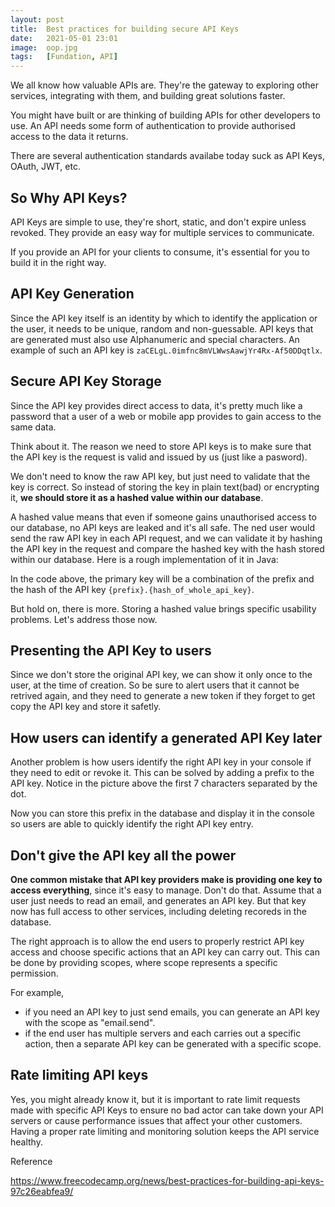 ```yaml
---
layout: post
title:  Best practices for building secure API Keys
date:   2021-05-01 23:01
image:  oop.jpg
tags:   [Fundation, API]
---
```


We all know how valuable APIs are. They're the gateway to exploring other services, integrating with them, and building great solutions faster.

You might have built or are thinking of building APIs for other developers to use. An API needs some form of authentication to provide authorised access to the data it returns.

There are several authentication standards availabe today suck as API Keys, OAuth, JWT, etc.

## So Why API Keys?

API Keys are simple to use, they're short, static, and don't expire unless revoked. They provide an easy way for multiple services to communicate.

If you provide an API for your clients to consume, it's essential for you to build it in the right way.

## API Key Generation

Since the API key itself is an identity by which to identify the application or the user, it needs to be unique, random and non-guessable. API keys that are generated must also use Alphanumeric and special characters. An example of such an API key is `zaCELgL.0imfnc8mVLWwsAawjYr4Rx-Af50DDqtlx`.

## Secure API Key Storage

Since the API key provides direct access to data, it's pretty much like a password that a user of a web or mobile app provides to gain access to the same data.

Think about it. The reason we need to store API keys is to make sure that the API key is the request is valid and issued by us (just like a pasword).

We don't need to know the raw API key, but just need to validate that the key is correct. So instead of storing the key in plain text(bad) or encrypting it, **we should store it as a hashed value within our database**.

A hashed value means that even if someone gains unauthorised access to our database, no API keys are leaked and it's all safe. The ned user would send the raw API key in each API request, and we can validate it by hashing the API key in the request and compare the hashed key with the hash stored within our database. Here is a rough implementation of it in Java:

In the code above, the primary key will be a combination of the prefix and the hash of the API key `{prefix}.{hash_of_whole_api_key}`.

But hold on, there is more. Storing a hashed value brings specific usability problems. Let's address those now.

## Presenting the API Key to users

Since we don't store the original API key, we can show it only once to the user, at the time of creation. So be sure to alert users that it cannot be retrived again, and they need to generate a new token if they forget to get copy the API key and store it safetly.

## How users can identify a generated API Key later

Another problem is how users identify the right API key in your console if they need to edit or revoke it. This can be solved by adding a prefix to the API key. Notice in the picture above the first 7 characters separated by the dot.

Now you can store this prefix in the database and display it in the console so users are able to quickly identify the right API key entry.

## Don't give the API key all the power

**One common mistake that API key providers make is providing one key to access everything**, since it's easy to manage. Don't do that. Assume that a user just needs to read an email, and generates an API key. But that key now has full access to other services, including deleting recoreds in the database.

The right approach is to allow the end users to properly restrict API key access and choose specific actions that an API key can carry out. This can be done by providing scopes, where scope represents a specific permission.

For example,

* if you need an API key to just send emails, you can generate an API key with the scope as "email.send".
* if the end user has multiple servers and each carries out a specific action, then a separate API key can be generated with a specific scope.

## Rate limiting API keys

Yes, you might already know it, but it is important to rate limit requests made with specific API Keys to ensure no bad actor can take down your API servers or cause performance issues that affect your other customers. Having a proper rate limiting and monitoring solution keeps the API service healthy.


Reference

https://www.freecodecamp.org/news/best-practices-for-building-api-keys-97c26eabfea9/